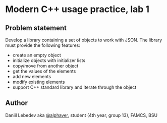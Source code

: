 # Modern C++ usage practice, lab 1

## Problem statement

Develop a library containing a set of objects to work with JSON. The library must provide the following features:
- create an empty object
- initialize objects with initializer lists
- copy/move from another object
- get the values of the elements
- add new elements
- modify existing elements
- support C++ standard library and iterate through the object

## Author

Daniil Lebedev aka [@alphaver](github.com/alphaver), student (4th year, group 13), FAMCS, BSU
